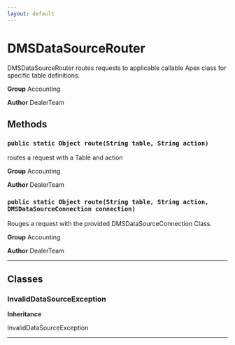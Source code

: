 ```yaml
---
layout: default
---
```

# DMSDataSourceRouter

DMSDataSourceRouter routes requests to applicable callable Apex class for specific table definitions.


**Group** Accounting


**Author** DealerTeam

## Methods
### `public static Object route(String table, String action)`

routes a request with a Table and action


**Group** Accounting


**Author** DealerTeam

### `public static Object route(String table, String action, DMSDataSourceConnection connection)`

Rouges a request with the provided DMSDataSourceConnection Class.


**Group** Accounting


**Author** DealerTeam

---
## Classes
### InvalidDataSourceException

**Inheritance**

InvalidDataSourceException


---
